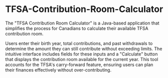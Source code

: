 # TFSA-Contribution-Room-Calculator

The "TFSA Contribution Room Calculator" is a Java-based application that simplifies the process for Canadians to calculate their available TFSA contribution room. 

Users enter their birth year, total contributions, and past withdrawals to determine the amount they can still contribute without exceeding limits. The intuitive interface includes fields for these inputs and a "Calculate" button that displays the contribution room available for the current year. This tool accounts for the TFSA's carry-forward feature, ensuring users can plan their finances effectively without over-contributing.
